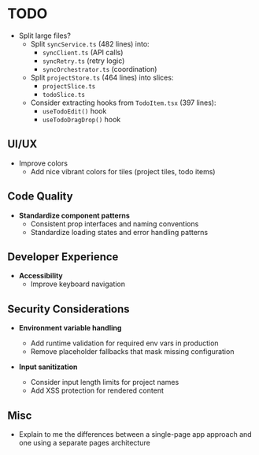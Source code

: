 # TODO

- Split large files?
  - Split `syncService.ts` (482 lines) into:
    - `syncClient.ts` (API calls)
    - `syncRetry.ts` (retry logic)
    - `syncOrchestrator.ts` (coordination)
  - Split `projectStore.ts` (464 lines) into slices:
    - `projectSlice.ts`
    - `todoSlice.ts`
  - Consider extracting hooks from `TodoItem.tsx` (397 lines):
    - `useTodoEdit()` hook
    - `useTodoDragDrop()` hook

## UI/UX

- Improve colors
  - Add nice vibrant colors for tiles (project tiles, todo items)

## Code Quality

- **Standardize component patterns**
  - Consistent prop interfaces and naming conventions
  - Standardize loading states and error handling patterns

## Developer Experience

- **Accessibility**
  - Improve keyboard navigation

## Security Considerations

- **Environment variable handling**
  - Add runtime validation for required env vars in production
  - Remove placeholder fallbacks that mask missing configuration

- **Input sanitization**
  - Consider input length limits for project names
  - Add XSS protection for rendered content

## Misc

- Explain to me the differences between a single-page app approach and one using a separate pages architecture
